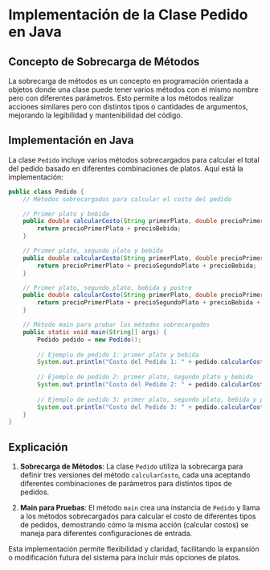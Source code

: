 
# Implementación de la Clase Pedido en Java

## Concepto de Sobrecarga de Métodos

La sobrecarga de métodos es un concepto en programación orientada a objetos donde una clase puede tener varios métodos con el mismo nombre pero con diferentes parámetros. Esto permite a los métodos realizar acciones similares pero con distintos tipos o cantidades de argumentos, mejorando la legibilidad y mantenibilidad del código.

## Implementación en Java

La clase `Pedido` incluye varios métodos sobrecargados para calcular el total del pedido basado en diferentes combinaciones de platos. Aquí está la implementación:

```java
public class Pedido {
    // Métodos sobrecargados para calcular el costo del pedido

    // Primer plato y bebida
    public double calcularCosto(String primerPlato, double precioPrimerPlato, String bebida, double precioBebida) {
        return precioPrimerPlato + precioBebida;
    }

    // Primer plato, segundo plato y bebida
    public double calcularCosto(String primerPlato, double precioPrimerPlato, String segundoPlato, double precioSegundoPlato, String bebida, double precioBebida) {
        return precioPrimerPlato + precioSegundoPlato + precioBebida;
    }

    // Primer plato, segundo plato, bebida y postre
    public double calcularCosto(String primerPlato, double precioPrimerPlato, String segundoPlato, double precioSegundoPlato, String bebida, double precioBebida, String postre, double precioPostre) {
        return precioPrimerPlato + precioSegundoPlato + precioBebida + precioPostre;
    }

    // Método main para probar los métodos sobrecargados
    public static void main(String[] args) {
        Pedido pedido = new Pedido();
        
        // Ejemplo de pedido 1: primer plato y bebida
        System.out.println("Costo del Pedido 1: " + pedido.calcularCosto("Ensalada", 10.0, "Agua", 1.5));
        
        // Ejemplo de pedido 2: primer plato, segundo plato y bebida
        System.out.println("Costo del Pedido 2: " + pedido.calcularCosto("Ensalada", 10.0, "Pasta", 12.0, "Vino", 5.0));
        
        // Ejemplo de pedido 3: primer plato, segundo plato, bebida y postre
        System.out.println("Costo del Pedido 3: " + pedido.calcularCosto("Ensalada", 10.0, "Pasta", 12.0, "Vino", 5.0, "Helado", 3.0));
    }
}
```

## Explicación

1. **Sobrecarga de Métodos**: La clase `Pedido` utiliza la sobrecarga para definir tres versiones del método `calcularCosto`, cada una aceptando diferentes combinaciones de parámetros para distintos tipos de pedidos.

2. **Main para Pruebas**: El método `main` crea una instancia de `Pedido` y llama a los métodos sobrecargados para calcular el costo de diferentes tipos de pedidos, demostrando cómo la misma acción (calcular costos) se maneja para diferentes configuraciones de entrada.

Esta implementación permite flexibilidad y claridad, facilitando la expansión o modificación futura del sistema para incluir más opciones de platos.
